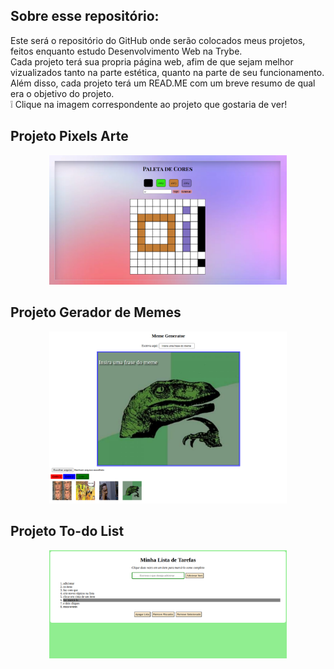 <h2> Sobre esse repositório: </h2>
<p> Este será o repositório do GitHub onde serão colocados meus projetos, feitos enquanto estudo Desenvolvimento Web na Trybe. <br>
Cada projeto terá sua propria página web, afim de que sejam melhor vizualizados tanto na parte estética, quanto na parte de seu funcionamento.<br>
Além disso, cada projeto terá um READ.ME com um breve resumo de qual era o objetivo do projeto. <br>
&#x2755 Clique na imagem correspondente ao projeto que gostaria de ver!
</p>

<!-- <h2> Meu Portifólio </h2>

Primeiros passos ao aprender CSS e HTML nas primeiras semanas de estudo na Trybe
Para acessar a página, só clicar no link: (não funcionando)
[Meu Portifólio](https://clairpenido.github.io/PrimeiroPortifolio) -->

<h2> Projeto Pixels Arte </h2>

<p align="center">
<a href="//github.com/ClairPenido/ClairPenido.github.io/tree/main/Pixels-Art-Project">
<img width="380px" src="projects-preview/PixelsArt.png"/>
</a>
</p>

<h2> Projeto Gerador de Memes </h2>

<p align="center">
<a href="//github.com/ClairPenido/ClairPenido.github.io/tree/main/Meme-Generator">
<img width="380px" src="projects-preview/MemeGenerator.png"/>
</a>
</p>

<h2> Projeto To-do List </h2>

<p align="center">
<a href="//github.com/ClairPenido/ClairPenido.github.io/tree/main/To-do-List">
<img align="center" width="380px" src="projects-preview/ToDoList.png"/>
</a>
</p>



